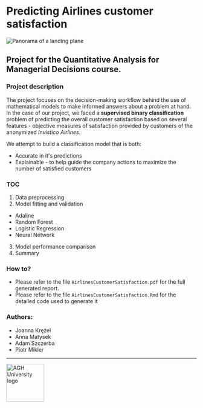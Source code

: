 # Predicting Airlines customer satisfaction
<img src="https://www.airservicesaustralia.com/wp-content/uploads/2020/06/aircraft-noise-banner.jpg" alt="Panorama of a landing plane"/>  

Project for the Quantitative Analysis for Managerial Decisions course.
---
### Project description
The project focuses on the decision-making workflow behind the use of mathematical models to make informed answers about a problem at hand.
In the case of our project, we faced a **supervised binary classification** problem of predicting the overall customer satisfaction based on several features - objective measures of satisfaction provided by customers of the anonymized *Invistico Airlines*.

We attempt to build a classification model that is both:
* Accurate in it's predictions
* Explainable - to help guide the company actions to maximize the number of satisfied customers

### TOC
1. Data preprocessing
2. Model fitting and validation
 * Adaline
 * Random Forest
 * Logistic Regression
 * Neural Network
3. Model performance comparison
4. Summary

### How to?
* Please refer to the file `AirlinesCustomerSatisfaction.pdf` for the full generated report.
* Please refer to the file `AirlinesCustomerSatisfaction.Rmd` for the detailed code used to generate it

### Authors:
* Joanna Krężel
* Anna Matysek
* Adam Szczerba
* Piotr Mikler
---
<img src="https://www.agh.edu.pl/fileadmin/default/templates/images/uczelnia/siw/znak/symetryczny/en/dwuwiersz/agh_nzw_s_en_2w_wbr_rgb_150ppi.jpg" alt="AGH University logo" width="100"/>  
